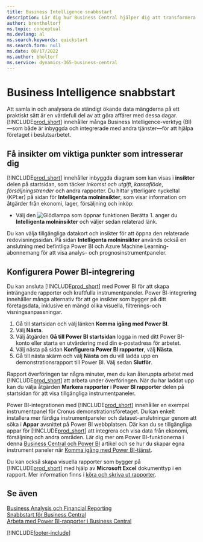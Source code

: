 ```yaml
---
title: Business Intelligence snabbstart
description: Lär dig hur Business Central hjälper dig att transformera företagsdata till insikter med Business Intelligence-rapporter och instrumentpaneler.
author: brentholtorf
ms.topic: conceptual
ms.devlang: al
ms.search.keywords: quickstart
ms.search.form: null
ms.date: 08/17/2022
ms.author: bholtorf
ms.service: dynamics-365-business-central
---
```


# Business Intelligence snabbstart

Att samla in och analysera de ständigt ökande data mängderna på ett praktiskt sätt är en värdefull del av att göra affärer med dessa dagar. [!INCLUDE[prod_short](includes/prod_short.md)] innehåller många Business Intelligence-verktyg (BI)&mdash;som både är inbyggda och integrerade med andra tjänster&mdash;för att hjälpa företaget i beslutsarbetet.

## Få insikter om viktiga punkter som intresserar dig

[!INCLUDE[prod_short](includes/prod_short.md)] innehåller inbyggda diagram som kan visas i **insikter** delen på startsidan, som täcker *inkomst och utgift*, *kassaflöde*, *försäljningstrender* och andra rapporter. Du hittar ytterligare nyckeltal (KPI:er) på sidan för **Intelligenta molninsikter**, som visar information om åtgärder från ekonomi, lager, försäljning och inköp:

* Välj den ![Glödlampa som öppnar funktionen Berätta 1.](media/ui-search/search_small.png "Berätta för mig vad du vill göra") anger du **Intelligenta molninsikter** och väljer sedan relaterad länk.

Du kan välja tillgängliga datakort och insikter för att öppna den relaterade redovisningssidan. På sidan **Intelligenta molninsikter** används också en anslutning med befintliga Power BI och Azure Machine Learning-abonnemang för att visa analys- och prognosinstrumentpaneler.

## Konfigurera Power BI-integrering

Du kan ansluta [!INCLUDE[prod_short](includes/prod_short.md)] med Power BI för att skapa inträngande rapporter och kraftfulla instrumentpaneler. Power BI-integrering innehåller många alternativ för att ge insikter som bygger på ditt företagsdata, inklusive en mängd olika visuella, filtrerings-och visningsanpassningar.

1. Gå till startsidan och välj länken **Komma igång med Power BI**.
2. Välj **Nästa**.
3. Välj åtgärden **Gå till Power BI startsidan** logga in med ditt Power BI-konto eller starta en utvärdering med din e-postadress för arbetet.
4. Välj nästa på sidan **Konfigurera Power BI rapporter**, välj **Nästa**.
5. Gå till nästa skärm och välj **Nästa** om du vill ladda upp en demonstrationsrapport till Power BI. Välj sedan **Slutför**.

Rapport överföringen tar några minuter, men du kan återuppta arbetet med [!INCLUDE[prod_short](includes/prod_short.md)] att arbeta under överföringen. När du har laddat upp kan du välja åtgärden **Markera rapporter** i **Power BI rapporter** delen på startsidan för att visa tillgängliga instrumentpaneler.

Power BI-integrationen med [!INCLUDE[prod_short](includes/prod_short.md)] innehåller en exempel instrumentpanel för Cronus demonstrationsföretaget. Du kan enkelt installera mer färdiga instrumentpaneler och dataset-anslutningar genom att söka i **Appar** avsnittet på Power BI webbplatsen. Där kan du se tillgängliga appar för [!INCLUDE[prod_short](includes/prod_short.md)] att integrera och visa data från ekonomi, försäljning och andra områden. Lär dig mer om Power BI-funktionerna i denna [Business Central och Power BI](admin-powerbi.md) artikel och se hur du skapar egna instrument paneler när [Komma igång med Power BI-tjänst](/power-bi/fundamentals/service-get-started).

Du kan också skapa visuella rapporter som bygger på [!INCLUDE[prod_short](includes/prod_short.md)] med hjälp av **Microsoft Excel** dokumenttyp i en rapport. Mer information finns i [köra och skriva ut rapporter](ui-work-report.md).

## Se även

[Business Analysis och Financial Reporting](bi.md)  
[Snabbstart för Business Central](quick-start-business-central.md)  
[Arbeta med Power BI-rapporter i Business Central](across-working-with-powerbi.md)  

[!INCLUDE[footer-include](includes/footer-banner.md)]
